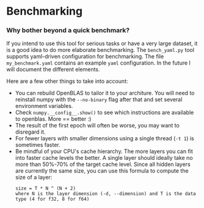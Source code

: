 # Benchmarking

### Why bother beyond a quick benchmark?

If you intend to use this tool for serious tasks or have a very large dataset, it is a good idea to do more elaborate benchmarking.  The `bench_yaml.py` tool supports yaml-driven configuration for benchmarking.  The file `my_benchmark.yaml` contains an example `yaml` configuration.  In the future I will document the different elements.

Here are a few other things to take into account:

* You can rebuild OpenBLAS to tailor it to your architure.  You will need to reinstall numpy with the `--no-binary` flag after that and set several environment variables.
* Check `numpy.__config__.show()` to see which instructions are available to openblas.  More == better :)
* The result of the first epoch will often be worse, you may want to disregard it.
* For fewer layers with smaller dimensions using a single thread (`-t 1`) is sometimes faster.
* Be mindful of your CPU's cache hierarchy.  The more layers you can fit into faster cache levels the better.  A single layer should ideally take no more than 50%-70% of the target cache level.  Since all hidden layers are currently the same size, you can use this formula to compute the size of a layer:
    ```
    size = T * N ^ (N + 2)
    where N is the layer dimension (-d, --dimension) and T is the data type (4 for f32, 8 for f64)
